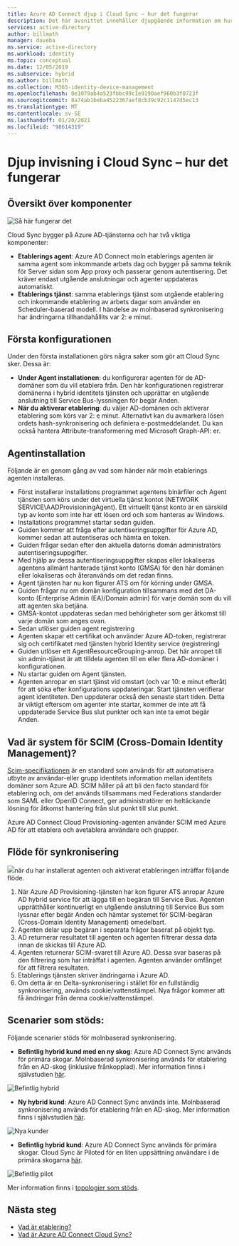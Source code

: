 ```yaml
---
title: Azure AD Connect djup i Cloud Sync – hur det fungerar
description: Det här avsnittet innehåller djupgående information om hur Cloud Sync fungerar.
services: active-directory
author: billmath
manager: daveba
ms.service: active-directory
ms.workload: identity
ms.topic: conceptual
ms.date: 12/05/2019
ms.subservice: hybrid
ms.author: billmath
ms.collection: M365-identity-device-management
ms.openlocfilehash: 0e1079ab4a523fbbc99c1e9190aef960b3f0723f
ms.sourcegitcommit: 8a74ab1beba4522367aef8cb39c92c1147d5ec13
ms.translationtype: MT
ms.contentlocale: sv-SE
ms.lasthandoff: 01/20/2021
ms.locfileid: "98614319"
---
```

# <a name="cloud-sync-deep-dive---how-it-works"></a>Djup invisning i Cloud Sync – hur det fungerar

## <a name="overview-of-components"></a>Översikt över komponenter

![Så här fungerar det](media/concept-how-it-works/how-1.png)

Cloud Sync bygger på Azure AD-tjänsterna och har två viktiga komponenter:

- **Etablerings agent**: Azure AD Connect moln etablerings agenten är samma agent som inkommande arbets dag och bygger på samma teknik för Server sidan som App proxy och passerar genom autentisering. Det kräver endast utgående anslutningar och agenter uppdateras automatiskt. 
- **Etablerings tjänst**: samma etablerings tjänst som utgående etablering och inkommande etablering av arbets dagar som använder en Scheduler-baserad modell. I händelse av molnbaserad synkronisering har ändringarna tillhandahållits var 2: e minut.


## <a name="initial-setup"></a>Första konfigurationen
Under den första installationen görs några saker som gör att Cloud Sync sker.  Dessa är: 

- **Under Agent installationen**: du konfigurerar agenten för de AD-domäner som du vill etablera från.  Den här konfigurationen registrerar domänerna i hybrid identitets tjänsten och upprättar en utgående anslutning till Service Bus-lyssningen för begär Anden.
- **När du aktiverar etablering**: du väljer AD-domänen och aktiverar etablering som körs var 2: e minut. Alternativt kan du avmarkera lösen ordets hash-synkronisering och definiera e-postmeddelandet. Du kan också hantera Attribute-transformering med Microsoft Graph-API: er.


## <a name="agent-installation"></a>Agentinstallation
Följande är en genom gång av vad som händer när moln etablerings agenten installeras.

- Först installerar installations programmet agentens binärfiler och Agent tjänsten som körs under det virtuella tjänst kontot (NETWORK SERVICE\AADProvisioningAgent).  Ett virtuellt tjänst konto är en särskild typ av konto som inte har ett lösen ord och som hanteras av Windows.
- Installations programmet startar sedan guiden.
- Guiden kommer att fråga efter autentiseringsuppgifter för Azure AD, kommer sedan att autentiseras och hämta en token.
- Guiden frågar sedan efter den aktuella datorns domän administratörs autentiseringsuppgifter.
- Med hjälp av dessa autentiseringsuppgifter skapas eller lokaliseras agentens allmänt hanterade tjänst konto (GMSA) för den här domänen eller lokaliseras och återanvänds om det redan finns.
- Agent tjänsten har nu kon figurer ATS om för körning under GMSA.
- Guiden frågar nu om domän konfiguration tillsammans med det DA-konto (Enterprise Admin (EA)/Domain admin) för varje domän som du vill att agenten ska betjäna.
- GMSA-kontot uppdateras sedan med behörigheter som ger åtkomst till varje domän som anges ovan.
- Sedan utlöser guiden agent registrering
- Agenten skapar ett certifikat och använder Azure AD-token, registrerar sig och certifikatet med tjänsten hybrid Identity service (registrering)
- Guiden utlöser ett AgentResourceGrouping-anrop. Det här anropet till sin admin-tjänst är att tilldela agenten till en eller flera AD-domäner i konfigurationen.
- Nu startar guiden om Agent tjänsten.
- Agenten anropar en start tjänst vid omstart (och var 10: e minut efteråt) för att söka efter konfigurations uppdateringar.  Start tjänsten verifierar agent identiteten.  Den uppdaterar också den senaste start tiden.  Detta är viktigt eftersom om agenter inte startar, kommer de inte att få uppdaterade Service Bus slut punkter och kan inte ta emot begär Anden. 


## <a name="what-is-system-for-cross-domain-identity-management-scim"></a>Vad är system för SCIM (Cross-Domain Identity Management)?

[Scim-specifikationen](https://tools.ietf.org/html/draft-scim-core-schema-01) är en standard som används för att automatisera utbyte av användar-eller grupp identitets information mellan identitets domäner som Azure AD. SCIM håller på att bli den facto standard för etablering och, om det används tillsammans med Federations standarder som SAML eller OpenID Connect, ger administratörer en heltäckande lösning för åtkomst hantering från slut punkt till slut punkt.

Azure AD Connect Cloud Provisioning-agenten använder SCIM med Azure AD för att etablera och avetablera användare och grupper.

## <a name="synchronization-flow"></a>Flöde för synkronisering
![](media/concept-how-it-works/provisioning-4.png)när du har installerat agenten och aktiverat etableringen inträffar följande flöde.

1.  När Azure AD Provisioning-tjänsten har kon figurer ATS anropar Azure AD hybrid service för att lägga till en begäran till Service Bus. Agenten upprätthåller kontinuerligt en utgående anslutning till Service Bus som lyssnar efter begär Anden och hämtar systemet för SCIM-begäran (Cross-Domain Identity Management) omedelbart. 
2.  Agenten delar upp begäran i separata frågor baserat på objekt typ. 
3.  AD returnerar resultatet till agenten och agenten filtrerar dessa data innan de skickas till Azure AD.  
4.  Agenten returnerar SCIM-svaret till Azure AD.  Dessa svar baseras på den filtrering som har inträffat i agenten.  Agenten använder omfånget för att filtrera resultaten. 
5.  Etablerings tjänsten skriver ändringarna i Azure AD.
6. Om detta är en Delta-synkronisering i stället för en fullständig synkronisering, används cookie/vattenstämpel. Nya frågor kommer att få ändringar från denna cookie/vattenstämpel.

## <a name="supported-scenarios"></a>Scenarier som stöds:
Följande scenarier stöds för molnbaserad synkronisering.


- **Befintlig hybrid kund med en ny skog**: Azure AD Connect Sync används för primära skogar. Molnbaserad synkronisering används för etablering från en AD-skog (inklusive frånkopplad). Mer information finns i självstudien [här](tutorial-existing-forest.md).

 ![Befintlig hybrid](media/tutorial-existing-forest/existing-forest-new-forest-2.png)
- **Ny hybrid kund**: Azure AD Connect Sync används inte. Molnbaserad synkronisering används för etablering från en AD-skog.  Mer information finns i självstudien [här](tutorial-single-forest.md).
 
 ![Nya kunder](media/tutorial-single-forest/diagram-2.png)

- **Befintlig hybrid kund**: Azure AD Connect Sync används för primära skogar. Cloud Sync är Piloted för en liten uppsättning användare i de primära skogarna [här](tutorial-existing-forest.md).

 ![Befintlig pilot](media/tutorial-migrate-aadc-aadccp/diagram-2.png)

Mer information finns i [topologier som stöds](plan-cloud-sync-topologies.md).



## <a name="next-steps"></a>Nästa steg 

- [Vad är etablering?](what-is-provisioning.md)
- [Vad är Azure AD Connect Cloud Sync?](what-is-cloud-sync.md)
